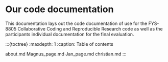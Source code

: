# Our code documentation

This documentation lays out the code documentation of use for the FYS-8805 Collaborative Coding and Reproducible Research code as well as the participants individual documentation for the final evaluation. 

:::{toctree}
:maxdepth: 1
:caption: Table of contents

about.md
Magnus_page.md
Jan_page.md
christian.md
:::


